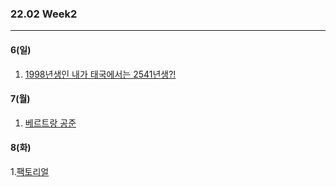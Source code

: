 ### 22.02 Week2

-------

#### 6(일)

1. [1998년생인 내가 태국에서는 2541년생?!](https://www.acmicpc.net/problem/18108)

#### 7(월)

1. [베르트랑 공준](https://www.acmicpc.net/problem/4948)

#### 8(화)

1.[팩토리얼](https://www.acmicpc.net/problem/10872)